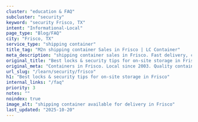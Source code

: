 ```yaml
---
cluster: "education & FAQ"
subcluster: "security"
keyword: "security Frisco, TX"
intent: "Informational-Local"
page_type: "Blog/FAQ"
city: "Frisco, TX"
service_type: "shipping container"
title_tag: "M2n shipping container Sales in Frisco | LC Container"
meta_description: "shipping container sales in Frisco. Fast delivery, competitive pricing. Serving security area. Quote ID: UXN. Call (214) 524-4168 for your free quote today."
original_title: "Best locks & security tips for on-site storage in Frisco | LC Container"
original_meta: "Containers in Frisco. Local since 2003. Quality containers. Fast delivery. Get your free quote — call (214) 524-4168 today. LC Container — your trusted DFW c..."
url_slug: "/learn/security/frisco"
h1: "Best locks & security tips for on-site storage in Frisco"
internal_links: "/faq"
priority: 3
notes: ""
noindex: true
image_alt: "shipping container available for delivery in Frisco"
last_updated: "2025-10-20"
---
```


<!-- TODO: Add unique city/inventory copy, images, and internal links here. -->
